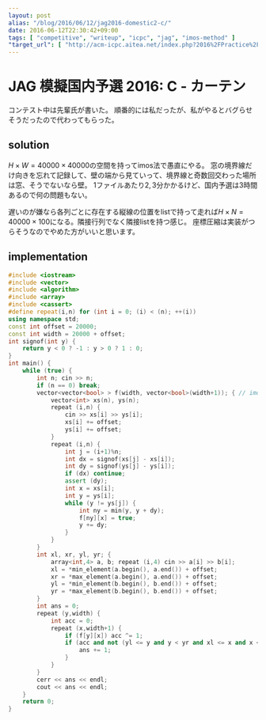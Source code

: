 ```yaml
---
layout: post
alias: "/blog/2016/06/12/jag2016-domestic2-c/"
date: 2016-06-12T22:30:42+09:00
tags: [ "competitive", "writeup", "icpc", "jag", "imos-method" ]
"target_url": [ "http://acm-icpc.aitea.net/index.php?2016%2FPractice%2F%E6%A8%A1%E6%93%AC%E5%9B%BD%E5%86%85%E4%BA%88%E9%81%B8B" ]
---
```


# JAG 模擬国内予選 2016: C - カーテン

コンテスト中は先輩氏が書いた。
順番的には私だったが、私がやるとバグらせそうだったので代わってもらった。

## solution

$H \times W = 40000 \times 40000$の空間を持ってimos法で愚直にやる。
窓の境界線だけ向きを忘れて記録して、壁の端から見ていって、境界線と奇数回交わった場所は窓、そうでないなら壁。
$1$ファイルあたり$2,3$分かかるけど、国内予選は$3$時間あるので何の問題もない。

遅いのが嫌なら各列ごとに存在する縦線の位置をlistで持って走れば$H \times N = 40000 \times 100$になる。隣接行列でなく隣接listを持つ感じ。
座標圧縮は実装がつらそうなのでやめた方がいいと思います。

## implementation

``` c++
#include <iostream>
#include <vector>
#include <algorithm>
#include <array>
#include <cassert>
#define repeat(i,n) for (int i = 0; (i) < (n); ++(i))
using namespace std;
const int offset = 20000;
const int width = 20000 + offset;
int signof(int y) {
    return y < 0 ? -1 : y > 0 ? 1 : 0;
}
int main() {
    while (true) {
        int n; cin >> n;
        if (n == 0) break;
        vector<vector<bool> > f(width, vector<bool>(width+1)); { // imos
            vector<int> xs(n), ys(n);
            repeat (i,n) {
                cin >> xs[i] >> ys[i];
                xs[i] += offset;
                ys[i] += offset;
            }
            repeat (i,n) {
                int j = (i+1)%n;
                int dx = signof(xs[j] - xs[i]);
                int dy = signof(ys[j] - ys[i]);
                if (dx) continue;
                assert (dy);
                int x = xs[i];
                int y = ys[i];
                while (y != ys[j]) {
                    int ny = min(y, y + dy);
                    f[ny][x] = true;
                    y += dy;
                }
            }
        }
        int xl, xr, yl, yr; {
            array<int,4> a, b; repeat (i,4) cin >> a[i] >> b[i];
            xl = *min_element(a.begin(), a.end()) + offset;
            xr = *max_element(a.begin(), a.end()) + offset;
            yl = *min_element(b.begin(), b.end()) + offset;
            yr = *max_element(b.begin(), b.end()) + offset;
        }
        int ans = 0;
        repeat (y,width) {
            int acc = 0;
            repeat (x,width+1) {
                if (f[y][x]) acc ^= 1;
                if (acc and not (yl <= y and y < yr and xl <= x and x < xr)) { // not covered with the curtain
                    ans += 1;
                }
            }
        }
        cerr << ans << endl;
        cout << ans << endl;
    }
    return 0;
}
```
